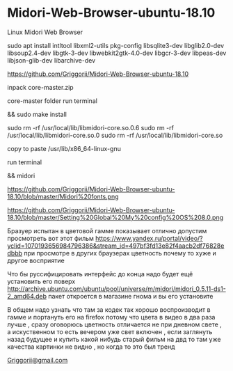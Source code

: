 # Midori-Web-Browser-ubuntu-18.10
Linux Midori Web Browser

sudo apt install intltool libxml2-utils pkg-config libsqlite3-dev libglib2.0-dev libsoup2.4-dev libgtk-3-dev libwebkit2gtk-4.0-dev libgcr-3-dev libpeas-dev libjson-glib-dev libarchive-dev

https://github.com/Griggorii/Midori-Web-Browser-ubuntu-18.10

inpack core-master.zip

core-master folder run terminal

&& sudo make install

sudo rm -rf /usr/local/lib/libmidori-core.so.0.6
sudo rm -rf /usr/local/lib/libmidori-core.so.0
sudo rm -rf /usr/local/lib/libmidori-core.so

copy to paste /usr/lib/x86_64-linux-gnu

run terminal 

&& midori

https://github.com/Griggorii/Midori-Web-Browser-ubuntu-18.10/blob/master/Midori%20fonts.png 

https://github.com/Griggorii/Midori-Web-Browser-ubuntu-18.10/blob/master/Setting%20Global%20My%20config%20OS%208.0.png

Бразуер испытан в цветовой гамме показывает отлично допустим просмотреть вот этот фильм https://www.yandex.ru/portal/video/?yclid=1070193656984796386&stream_id=497bf3fd13e82f4aacb2df76828edbbb при просмотре в других браузерах цветность почему то хуже и другое восприятие

Что бы руссифицировать интерфейс до конца надо будет ещё установить его поверх http://archive.ubuntu.com/ubuntu/pool/universe/m/midori/midori_0.5.11-ds1-2_amd64.deb пакет откроется в магазине гнома и вы его установите

В общем надо узнать что там за кодек так хорошо воспроизводит в гамме и портануть его на firefox потому что цвета в видео в два раза лучше  , сразу оговорюсь цветность отличается не при дневном свете , а искуственном то есть вечером уже свет включен , если заглянуть назад будущее и купить какой нибудь старый фильм на двд то там уже качества картинки не видно , но когда то это был тренд

Griggorii@gmail.com
